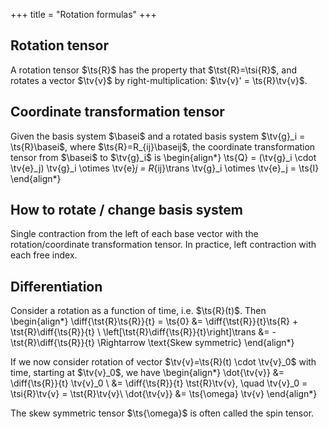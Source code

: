 +++
title = "Rotation formulas"
+++

## Rotation tensor
A rotation tensor $\ts{R}$ has the property that $\tst{R}=\tsi{R}$, and rotates a vector $\tv{v}$ by right-multiplication: $\tv{v}' = \ts{R}\tv{v}$.

## Coordinate transformation tensor
Given the basis system $\basei$ and a rotated basis system $\tv{g}_i = \ts{R}\basei$, where $\ts{R}=R_{ij}\baseij$, the coordinate transformation tensor from $\basei$ to $\tv{g}_i$ is
\begin{align*}
\ts{Q} = (\tv{g}_i \cdot \tv{e}_j) \tv{g}_i \otimes \tv{e}_j = R_{ij}\trans \tv{g}_i \otimes \tv{e}_j = \ts{I}
\end{align*}

## How to rotate / change basis system
Single contraction from the left of each base vector with the rotation/coordinate transformation tensor. In practice, left contraction with each free index. 

## Differentiation
Consider a rotation as a function of time, i.e. $\ts{R}(t)$. Then
\begin{align*}
\diff{\tst{R}\ts{R}}{t} = \ts{0} &= \diff{\tst{R}}{t}\ts{R} + \tst{R}\diff{\ts{R}}{t} \\
\left[\tst{R}\diff{\ts{R}}{t}\right]\trans &= -\tst{R}\diff{\ts{R}}{t} \Rightarrow \text{Skew symmetric}
\end{align*}

If we now consider rotation of vector $\tv{v}=\ts{R}(t) \cdot \tv{v}_0$ with time, starting at $\tv{v}_0$, we have
\begin{align*}
\dot{\tv{v}} &= \diff{\ts{R}}{t} \tv{v}_0 \\
&= \diff{\ts{R}}{t} \tst{R}\tv{v}, \quad \tv{v}_0 = \tsi{R}\tv{v} = \tst{R}\tv{v}\\
\dot{\tv{v}} &= \ts{\omega} \tv{v}
\end{align*}

The skew symmetric tensor $\ts{\omega}$ is often called the spin tensor. 